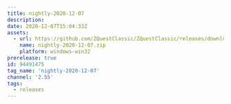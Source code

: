 ```yaml
---
title: nightly-2020-12-07
description: 
date: 2020-12-07T15:04:33Z
assets: 
  - url: https://github.com/ZQuestClassic/ZQuestClassic/releases/download/nightly-2020-12-07/nightly-2020-12-07.zip
    name: nightly-2020-12-07.zip
    platform: windows-win32
prerelease: true
id: 94491475
tag_name: 'nightly-2020-12-07'
channel: '2.55'
tags:
  - releases
---
```



